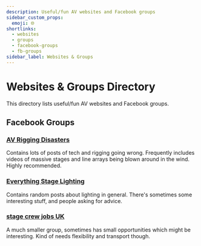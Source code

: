 ```yaml
---
description: Useful/fun AV websites and Facebook groups
sidebar_custom_props:
  emoji: 🌐
shortlinks:
  - websites
  - groups
  - facebook-groups
  - fb-groups
sidebar_label: Websites & Groups
---
```


# Websites & Groups Directory

This directory lists useful/fun AV websites and Facebook groups.

## Facebook Groups

### [AV Rigging Disasters](https://www.facebook.com/groups/avriggingdisasters)

Contains lots of posts of tech and rigging going wrong. Frequently includes videos of massive stages and line arrays
being blown around in the wind. Highly recommended.

### [Everything Stage Lighting](https://www.facebook.com/groups/everythingstagelighting)

Contains random posts about lighting in general. There's sometimes some interesting stuff, and people asking for advice.

### [stage crew jobs UK](https://www.facebook.com/groups/1212409432138704)

A much smaller group, sometimes has small opportunities which might be interesting. Kind of needs flexibility and
transport though.
